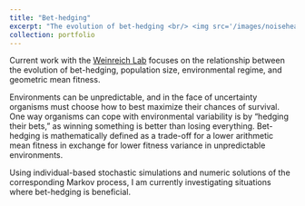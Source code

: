 ```yaml
---
title: "Bet-hedging"
excerpt: "The evolution of bet-hedging <br/> <img src='/images/noiseheader.png'>"
collection: portfolio
---
```

<head>
<!-- Global site tag (gtag.js) - Google Analytics -->
<script async src="https://www.googletagmanager.com/gtag/js?id=UA-174576010-1"></script>
<script>
  window.dataLayer = window.dataLayer || [];
  function gtag(){dataLayer.push(arguments);}
  gtag('js', new Date());

  gtag('config', 'UA-174576010-1');
</script>
</head>

Current work with the [Weinreich Lab](https://www.brown.edu/research/labs/weinreich/population-genetics-modifier-mutations) focuses on the relationship between the evolution of bet-hedging, population size, environmental regime, and geometric mean fitness.

Environments can be unpredictable, and in the face of uncertainty organisms must choose how to best maximize their chances of survival. One way organisms can cope with environmental variability is by “hedging their bets,” as winning something is better than losing everything. Bet-hedging is mathematically defined as a trade-off for a lower arithmetic mean fitness in exchange for lower fitness variance in unpredictable environments.

Using individual-based stochastic simulations and numeric solutions of the corresponding Markov process, I am currently investigating situations where bet-hedging is beneficial.
